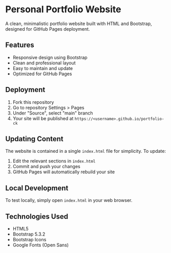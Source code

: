 # Personal Portfolio Website

A clean, minimalistic portfolio website built with HTML and Bootstrap, designed for GitHub Pages deployment.

## Features

- Responsive design using Bootstrap
- Clean and professional layout
- Easy to maintain and update
- Optimized for GitHub Pages

## Deployment

1. Fork this repository
2. Go to repository Settings > Pages
3. Under "Source", select "main" branch
4. Your site will be published at `https://<username>.github.io/portfolio-ck`

## Updating Content

The website is contained in a single `index.html` file for simplicity. To update:

1. Edit the relevant sections in `index.html`
2. Commit and push your changes
3. GitHub Pages will automatically rebuild your site

## Local Development

To test locally, simply open `index.html` in your web browser.

## Technologies Used

- HTML5
- Bootstrap 5.3.2
- Bootstrap Icons
- Google Fonts (Open Sans)
